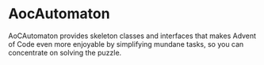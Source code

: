 # AocAutomaton
AoCAutomaton provides skeleton classes and interfaces that makes Advent of Code even more enjoyable by simplifying mundane tasks, so you can concentrate on solving the puzzle.
